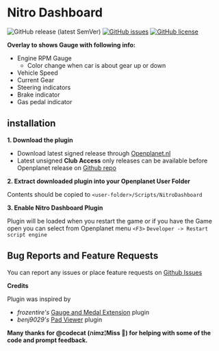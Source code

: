 # Nitro Dashboard

![GitHub release (latest SemVer)](https://img.shields.io/github/v/release/nitroquery/NitroDashboard)
[![GitHub issues](https://img.shields.io/github/issues/nitroquery/NitroDashboard)](https://github.com/nitroquery/NitroDashboard/issues)
[![GitHub license](https://img.shields.io/github/license/nitroquery/NitroDashboard)](https://github.com/nitroquery/NitroDashboard/blob/main/LICENSE)

**Overlay to shows Gauge with following info:**

- Engine RPM Gauge
  - Color change when car is about gear up or down
- Vehicle Speed
- Current Gear
- Steering indicators
- Brake indicator
- Gas pedal indicator

## installation

**1. Download the plugin**

- Download latest signed release through [Openplanet.nl](https://openplanet.nl/files/102)
- Latest unsigned **Club Access** only releases can be available before Openplanet release on [Github repo](https://github.com/nitroquery/NitroDashboard/releases)

**2. Extract downloaded plugin into your Openplanet User Folder**

Contents should be copied to `<user-folder>/Scripts/NitroDashboard`

**3. Enable Nitro Dashboard Plugin**

Plugin will be loaded when you restart the game or if you have the Game open you can select from Openplanet menu `<F3>` `Developer -> Restart script engine`

## Bug Reports and Feature Requests

You can report any issues or place feature requests on [Github Issues](https://github.com/nitroquery/NitroDashboard/issues)


**Credits**

Plugin was inspired by
- *frozentire's* [Gauge and Medal Extension](https://openplanet.nl/files/63) plugin
- *benj9029's* [Pad Viewer](https://openplanet.nl/files/64) plugin

**Many thanks for @codecat (הimz¦Miss ) for helping with some of the code and prompt feedback.**
